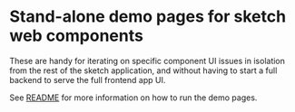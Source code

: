 # Stand-alone demo pages for sketch web components

These are handy for iterating on specific component UI issues in isolation from the rest of the sketch application, and without having to start a full backend to serve the full frontend app UI.

See [README](../../../readme.md#development-mode) for more information on how to run the demo pages.
